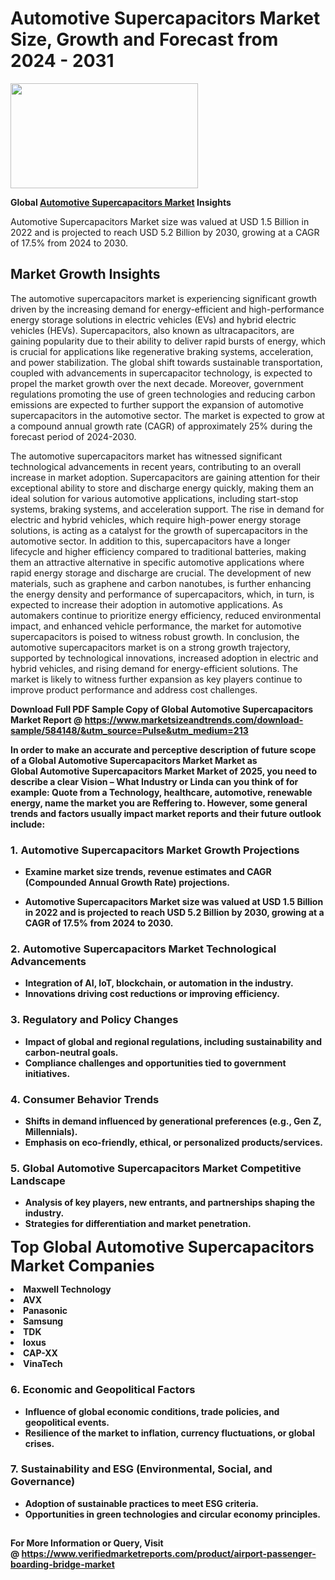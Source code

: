 <H1>Automotive Supercapacitors Market Size, Growth and Forecast from 2024 - 2031</H1><img class="aligncenter size-medium wp-image-584254" src="https://thirdeyenews.in/wp-content/uploads/2024/09/Global-Market-Research-300x168.jpeg" alt="" width="300" height="168" /><p><strong>Global&nbsp;<a href="https://www.marketsizeandtrends.com/download-sample/584148/&amp;utm_source=Pulse&amp;utm_medium=213">Automotive Supercapacitors Market</a> Insights</strong></p><p>Automotive Supercapacitors Market size was valued at USD 1.5 Billion in 2022 and is projected to reach USD 5.2 Billion by 2030, growing at a CAGR of 17.5% from 2024 to 2030.</p><p><h2>Market Growth Insights</h2> <p>The automotive supercapacitors market is experiencing significant growth driven by the increasing demand for energy-efficient and high-performance energy storage solutions in electric vehicles (EVs) and hybrid electric vehicles (HEVs). Supercapacitors, also known as ultracapacitors, are gaining popularity due to their ability to deliver rapid bursts of energy, which is crucial for applications like regenerative braking systems, acceleration, and power stabilization. The global shift towards sustainable transportation, coupled with advancements in supercapacitor technology, is expected to propel the market growth over the next decade. Moreover, government regulations promoting the use of green technologies and reducing carbon emissions are expected to further support the expansion of automotive supercapacitors in the automotive sector. The market is expected to grow at a compound annual growth rate (CAGR) of approximately 25% during the forecast period of 2024-2030.</p> <p><strong></strong></p> <p>The automotive supercapacitors market has witnessed significant technological advancements in recent years, contributing to an overall increase in market adoption. Supercapacitors are gaining attention for their exceptional ability to store and discharge energy quickly, making them an ideal solution for various automotive applications, including start-stop systems, braking systems, and acceleration support. The rise in demand for electric and hybrid vehicles, which require high-power energy storage solutions, is acting as a catalyst for the growth of supercapacitors in the automotive sector. In addition to this, supercapacitors have a longer lifecycle and higher efficiency compared to traditional batteries, making them an attractive alternative in specific automotive applications where rapid energy storage and discharge are crucial. The development of new materials, such as graphene and carbon nanotubes, is further enhancing the energy density and performance of supercapacitors, which, in turn, is expected to increase their adoption in automotive applications. As automakers continue to prioritize energy efficiency, reduced environmental impact, and enhanced vehicle performance, the market for automotive supercapacitors is poised to witness robust growth. In conclusion, the automotive supercapacitors market is on a strong growth trajectory, supported by technological innovations, increased adoption in electric and hybrid vehicles, and rising demand for energy-efficient solutions. The market is likely to witness further expansion as key players continue to improve product performance and address cost challenges. <p><strong></p><p><span class=""><strong>Download Full PDF Sample Copy of Global Automotive Supercapacitors Market Report</strong> @ <a href="https://www.marketsizeandtrends.com/download-sample/584148/&amp;utm_source=Pulse&amp;utm_medium=213" target="_blank">https://www.marketsizeandtrends.com/download-sample/584148/&amp;utm_source=Pulse&amp;utm_medium=213</a></span></p><p>In order to make an accurate and perceptive description of future scope of a Global&nbsp;Automotive Supercapacitors Market Market as Global&nbsp;Automotive Supercapacitors Market Market of 2025, you need to describe a clear Vision &ndash; What Industry or Linda can you think of for example: Quote from a Technology, healthcare, automotive, renewable energy, name the market you are Reffering to. However, some general trends and factors usually impact market reports and their future outlook include:</p><h3>1.&nbsp;<strong>Automotive Supercapacitors Market Growth Projections</strong></h3><ul><li>Examine market size trends, revenue estimates and CAGR (Compounded Annual Growth Rate) projections.</li><li><p>Automotive Supercapacitors Market size was valued at USD 1.5 Billion in 2022 and is projected to reach USD 5.2 Billion by 2030, growing at a CAGR of 17.5% from 2024 to 2030.</p></li></ul><h3>2.&nbsp;<strong>Automotive Supercapacitors Market Technological Advancements</strong></h3><ul><li>Integration of AI, IoT, blockchain, or automation in the industry.</li><li>Innovations driving cost reductions or improving efficiency.</li></ul><h3>3.&nbsp;<strong>Regulatory and Policy Changes</strong></h3><ul><li>Impact of global and regional regulations, including sustainability and carbon-neutral goals.</li><li>Compliance challenges and opportunities tied to government initiatives.</li></ul><h3>4.&nbsp;<strong>Consumer Behavior Trends</strong></h3><ul><li>Shifts in demand influenced by generational preferences (e.g., Gen Z, Millennials).</li><li>Emphasis on eco-friendly, ethical, or personalized products/services.</li></ul><h3>5.&nbsp;<strong>Global Automotive Supercapacitors Market Competitive Landscape</strong></h3><ul><li>Analysis of key players, new entrants, and partnerships shaping the industry.</li><li>Strategies for differentiation and market penetration.</li></ul><p data-pm-slice="1 1 []"><span style="color: inherit; font-family: inherit; font-size: 25px;">Top Global Automotive Supercapacitors Market Companies</span></p><div class="" data-test-id=""><p><li>Maxwell Technology</li><li> AVX</li><li> Panasonic</li><li> Samsung</li><li> TDK</li><li> Ioxus</li><li> CAP-XX</li><li> VinaTech</li></p></div><h3>6.&nbsp;<strong>Economic and Geopolitical Factors</strong></h3><ul><li>Influence of global economic conditions, trade policies, and geopolitical events.</li><li>Resilience of the market to inflation, currency fluctuations, or global crises.</li></ul><h3>7.&nbsp;<strong>Sustainability and ESG (Environmental, Social, and Governance)</strong></h3><ul><li>Adoption of sustainable practices to meet ESG criteria.</li><li>Opportunities in green technologies and circular economy principles.</li></ul><h2><strong style="font-size: 14px;">For More Information or Query, Visit @&nbsp;</strong><a style="background-color: #ffffff; font-size: 14px;" href="https://www.marketsizeandtrends.com/report/automotive-supercapacitors-market/" target="_blank">https://www.verifiedmarketreports.com/product/airport-passenger-boarding-bridge-market</a></h2>
